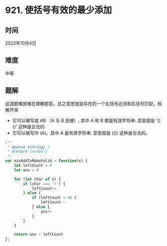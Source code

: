 # 921. 使括号有效的最少添加

## 时间

2022年10月4日

## 难度

中等

## 题解

这道题难就难在理解题意，总之意思就是存在的一个左括号必须和右括号匹配，拆解开来

- 它可以被写成 AB （A 与 B 连接）, 其中 A 和 B 都是有效字符串: 意思就是 '()()' 这种是合法的
- 它可以被写作 (A)，其中 A 是有效字符串: 意思就是 (()) 这种是合法的。

```js
/**
 * @param {string} s
 * @return {number}
 */
var minAddToMakeValid = function(s) {
    let leftCount = 0
    let ans = 0

    for (let char of s) {
        if (char === '(') {
            leftCount++
        } else {
            if (leftCount > 0) {
                leftCount--
            } else {
                ans++
            }
        }
    }

    return ans + leftCount
};
```